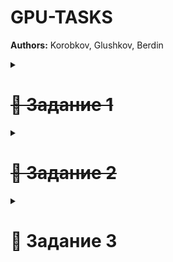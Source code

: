 # GPU-TASKS  

**Authors:** Korobkov, Glushkov, Berdin  


<details>
<summary>  <h1> <s> 📌 Задание 1 </s> </h1>   </summary>
  
### ✅ Часть 1  
Написать программу на языке **CUDA C/C++**, вычисляющую функцию от вещественных аргументов (из предложенного списка) в двух реализациях:  
- для **CPU**  
- для **GPU**

Для представления чисел использовать тип **`float`**.  

---

### ✅ Часть 2  
Добавить в программу функциональность:  
- **Сравнение по времени выполнения**  
  - GPU: использовать события CUDA (**`cudaEvent_t`**)  
  - CPU: использовать таймеры высокого разрешения (**`CLOCK_PROCESS_CPUTIME_ID`** или `std::chrono::high_resolution_clock`)  
- **Сравнение результатов вычислений**  
  - метрика: модуль разности значений  
  - если результат векторный → применить метрику к каждой паре и взять **максимум**  

---

### ✅ Часть 3  
Провести вычислительный эксперимент:  
- построить **графики вычислительных сложностей** двух реализаций (CPU vs GPU)  
- выполнить анализ и интерпретацию результатов  

---

### ✅ Часть 4  
Подготовить **отчёт**, который должен содержать:  
1. Исходный код программы  
2. Названия используемых **GPU** и **CPU**  
3. Графики вычислительных сложностей  
4. Описание полученных графиков  

---

### ✅ Часть 5  
Ответить на вопросы о работе программы и её исходном коде.  

---

</details>

<details> 

<summary>  <h1> <s> 📌 Задание 2 </s> </h1>   </summary>

### ✅ Часть 1  
Реализовать класс Matrix (см. рис. 1), который представляет собой фасад,
объединяющий:
- агрегацию с классом Data через std::shared_ptr (для разделения
данных между матрицами);
- композицию с классом MatrixView (каждый экземпляр Matrix имеет
собственное представление);
- единый упрощённый интерфейс для работы с матрицами

---

### ✅ Часть 2  
Реализовать класс MatrixView, предоставляющий интерфейс для доступа
к элементам матрицы на устройстве (чтение и запись по индексам, **`rowmajor`**). Класс должен быть тривиально-копируемым.

---

### ✅ Часть 3  
Реализовать кёрнел **`kernel_matmul_naive`**, который принимает объекты
**`MatrixView`** по значению и вычисляет произведение матриц без использования разделяемой памяти.

---

### ✅ Часть 4  
Перегрузить оператор `operator*` для класса Matrix, который вызывает
kernel_matmul_naive.

---

### ✅ Часть 5  
Используя фреймворк **`Google Test`**, разработать модульные тесты для
operator* со следующими размерами матриц: `A (m × k)` и `B (k × n)`,
где m, n, k ∈ {1, 2, 3, 127, 128, 129, 512}. В качестве эталона для сравнения
использовать результат аналогичной операции для **`Eigen::MatrixXf`**; для
верификации результатов применять метод **`Eigen::MatrixXf::isApprox`** с
абсолютной точностью 10−5.

---

### ✅ Часть 6  
Используя фреймворк **`Google Benchmark`**, разработать бенчмарки для
`operator*` со следующими размерами матриц: `n×n`, где `n ∈ {16, 32, 64, 128,
256, 512, 1024}`. Бенчмарки должны игнорировать время, затраченное на выделение, копирование и освобождение памяти. Для корректного измерения
времени выполнения CUDA-кода необходимо использовать **`CUDA Events
API`**.

---

### ✅ Часть 7  
Построить график реальной вычислительной сложности (`real complexity`,
пример на рис. 2) `operator*` для умножения матриц типа `Matrix` и аналогичный график для умножения матриц типа **`Eigen::MatrixXf`**.

---

### ✅ Часть 8  
Построить график ускорения (speedup, пример на рис. 3) `operator*`
для умножения матриц типа `Matrix` относительно `operator*` для
**`Eigen::MatrixX`f**.

---

### ✅ Часть 9  
Сравнить экспериментальные результаты с теоретическими оценками вычислительной сложности.

---

### ✅ Часть 10  
Подготовить отчёт, содержащий:
- ключевые фрагменты реализованного кода;
- ссылку на репозиторий с полной реализацией;
- графики результатов измерений;
- анализ и интерпретацию полученных результатов.

---

</details>

<details>
<summary>  <h1> 📌 Задание 3 </h1>   </summary>

### ✅ Часть 1  
Разработать кёрнел ``*kernel_matmul_shmem*``, который принимает объекты
``*MatrixView*`` по значению и вычисляет произведение матриц, используя
разделяемую память в качестве буфера для обмена данными между нитями
(см. рис. 1). Для синхронизации нитей блока использовать ``*__syncthreads*``;
не использовать CUDA ``*Cooperative Groups*``;

---

### ✅ Часть 2  
Перегрузить оператор ``*operator**`` для класса ``Matrix``, используя указанный
кёрнел.

---

### ✅ Часть 3  
Используя фреймворк ``Google Test``, разработать модульные тесты для
operator* со следующими размерами матриц: ``A (m × k) и B (k × n)``,
где ``m, n, k ∈ {1, 2, 3, 127, 128, 129, 512}``. В качестве эталона для сравнения
использовать результат аналогичной операции для ``*Eigen::MatrixXf*``; для
верификации результатов применять метод ``*Eigen::MatrixXf::isApprox*`` с
абсолютной точностью 10−5.

---

### ✅ Часть 4  
Используя фреймворк ``Google Benchmark``, разработать бенчмарки для
operator* со следующими размерами матриц: ``n×n``, где ``n ∈ {16, 32, 64, 128,
256, 512, 1024}``. Бенчмарки должны игнорировать время, затраченное на выделение, копирование и освобождение памяти. Для корректного измерения
времени выполнения CUDA-кода необходимо использовать ``*CUDA Events API*``.

---

### ✅ Часть 5  
Построить график реальной вычислительной сложности умножения матриц типа ``*Matrix**`` с помощью новой реализации ``*operator**``, а также аналогичный график для предыдущей версии ``*operator**``.

---

### ✅ Часть 6  
Построить график ускорения ``(speedup)`` новой реализации ``*operator**`` относительно предыдущей версии.

---

### ✅ Часть 7  
Сравнить экспериментальные результаты с теоретическими оценками вычислительной сложности.

---

### ✅ Часть 7  
Подготовить отчёт, содержащий:
- ключевые фрагменты реализованного кода;
- ссылку на репозиторий с полной реализацией;
- графики результатов измерений;
- анализ и интерпретацию полученных результатов.

---

</details>
